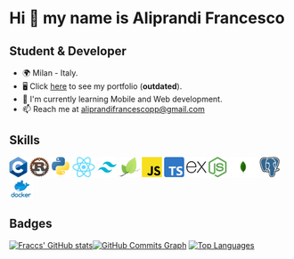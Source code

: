 # Hi 👋 my name is Aliprandi Francesco

## Student & Developer

- 🌍 Milan - Italy.
- 🖥️ Click [here](https://aliprandi-francesco-portfolio.herokuapp.com) to see my portfolio (**outdated**).
- 🚀 I'm currently learning Mobile and Web development.
- 📫 Reach me at aliprandifrancescopp@gmail.com

## Skills

<span><img src="./imgs/c.png" height="36" alt="C"/></span>
<span><img src="./imgs/rust.png" height="36" alt="Rust"/></span>
<span><img src="./imgs/python.png" height="36" alt="Python"/></span>
<span><img src="./imgs/react.png" height="36" alt="React"/></span>
<span><img src="./imgs/tailwind.png" height="36" alt="Tailwind"/></span>
<span><img src="./imgs/leaflet.png" height="36" alt="LeafletJS"/></span>
<span><img src="./imgs/javascript.png" height="36" alt="JavaScript"/></span>
<span><img src="./imgs/typescript.png" height="36" alt="TypeScript"/></span>
<span><img src="./imgs/express.png" height="36" alt="Express"/></span>
<span><img src="./imgs/node.png" height="36" alt="NodeJS"/></span>
<span><img src="./imgs/mongodb.png" height="36" alt="Mongodb"/></span>
<span><img src="./imgs/postgres.png" height="36" alt="Postgres"/></span>
<span><img src="./imgs/docker.png" height="36" alt="Docker"/></span>

## Badges

<a href="https://github.com/Fraccs"><img src="https://github-readme-stats.vercel.app/api?username=Fraccs&show_icons=true&hide=contribs,stars&count_private=true&title_color=0891b2&text_color=ffffff&icon_color=0891b2&bg_color=1c1917&hide_border=true&show_icons=true" alt="Fraccs' GitHub stats"/></a><a href="https://github.com/Fraccs"><img src="https://activity-graph.herokuapp.com/graph?username=Fraccs&bg_color=1c1917&color=ffffff&line=0891b2&point=ffffff&area_color=1c1917&area=true&hide_border=true&custom_title=GitHub%20Commits%20Graph" alt="GitHub Commits Graph"/></a>
<a href="https://github.com/Fraccs"><img src="https://github-readme-stats.vercel.app/api/top-langs/?username=Fraccs&langs_count=5&title_color=0891b2&text_color=ffffff&icon_color=0891b2&bg_color=1c1917&hide_border=true&locale=en&custom_title=Top%205%20Public%20Languages" alt="Top Languages"/></a>
